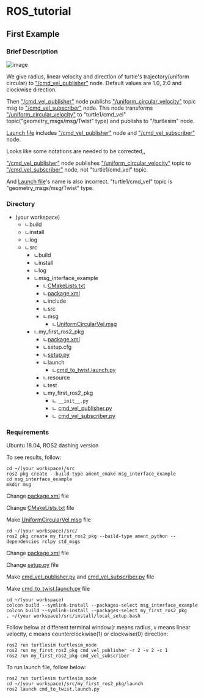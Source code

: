 # ROS_tutorial

## First Example
### Brief Description
![image](https://user-images.githubusercontent.com/62916482/147823667-9a4676db-a879-4948-ab2e-194bf2208e8a.png)

We give radius, linear velocity and direction of turtle's trajectory(uniform circular) to ["/cmd_vel_publisher"](https://github.com/windust7/ROS_tutorial/blob/main/cmd_vel_publisher.py) node. Default values are 1.0, 2.0 and clockwise direction.

Then ["/cmd_vel_publisher"](https://github.com/windust7/ROS_tutorial/blob/main/cmd_vel_publisher.py) node publishs ["/uniform_circular_velocity"](https://github.com/windust7/ROS_tutorial/blob/main/UniformCircularVel.msg) topic msg to ["/cmd_vel_subscriber"](https://github.com/windust7/ROS_tutorial/blob/main/cmd_vel_subscriber.py) node. This node transforms ["/uniform_circular_velocity"](https://github.com/windust7/ROS_tutorial/blob/main/UniformCircularVel.msg) to "turtle1/cmd_vel" topic("geometry_msgs/msg/Twist" type) and publishs to "/turtlesim" node.

[Launch file](https://github.com/windust7/ROS_tutorial/blob/main/cmd_to_twist.launch.py) includes ["/cmd_vel_publisher"](https://github.com/windust7/ROS_tutorial/blob/main/cmd_vel_publisher.py) node and ["/cmd_vel_subscriber"](https://github.com/windust7/ROS_tutorial/blob/main/cmd_vel_subscriber.py) node.

Looks like some notations are needed to be corrected,, 

["/cmd_vel_publisher"](https://github.com/windust7/ROS_tutorial/blob/main/cmd_vel_publisher.py) node publishes ["/uniform_circular_velocity"](https://github.com/windust7/ROS_tutorial/blob/main/UniformCircularVel.msg) topic to ["/cmd_vel_subscriber"](https://github.com/windust7/ROS_tutorial/blob/main/cmd_vel_subscriber.py) node, not "turtle1/cmd_vel" topic. 

And [Launch file](https://github.com/windust7/ROS_tutorial/blob/main/cmd_to_twist.launch.py)'s name is also incorrect. "turtle1/cmd_vel" topic is "geometry_msgs/msg/Twist" type.

### Directory
* (your workspace)
  * ㄴbuild
  * ㄴinstall
  * ㄴlog
  * ㄴsrc
    * ㄴbuild
    * ㄴinstall
    * ㄴlog
    * ㄴmsg_interface_example
      * ㄴ[CMakeLists.txt](https://github.com/windust7/ROS_tutorial/blob/main/CMakeLists(for%20msg%20interface).txt)
      * ㄴ[package.xml](https://github.com/windust7/ROS_tutorial/blob/main/package(for%20msg%20interface).xml)
      * ㄴinclude
      * ㄴsrc
      * ㄴmsg
        * ㄴ[UniformCircularVel.msg](https://github.com/windust7/ROS_tutorial/blob/main/UniformCircularVel.msg)
    * ㄴmy_first_ros2_pkg
      * ㄴ[package.xml](https://github.com/windust7/ROS_tutorial/blob/main/package(for%20my_first_ros2_pkg).xml)
      * ㄴsetup.cfg
      * ㄴ[setup.py](https://github.com/windust7/ROS_tutorial/blob/main/setup(for%20my_first_ros2_pkg).py)
      * ㄴlaunch
        * ㄴ[cmd_to_twist.launch.py](https://github.com/windust7/ROS_tutorial/blob/main/cmd_to_twist.launch.py)
      * ㄴresource
      * ㄴtest
      * ㄴmy_first_ros2_pkg
        * ㄴ ```__init__.py```
        * ㄴ [cmd_vel_publisher.py](https://github.com/windust7/ROS_tutorial/blob/main/cmd_vel_publisher.py)
        * ㄴ [cmd_vel_subscriber.py](https://github.com/windust7/ROS_tutorial/blob/main/cmd_vel_subscriber.py)

### Requirements
Ubuntu 18.04, ROS2 dashing version

To see results, follow:
```
cd ~/(your workspace)/src
ros2 pkg create --build-type ament_cmake msg_interface_example
cd msg_interface_example
mkdir msg
```
Change [package.xml](https://github.com/windust7/ROS_tutorial/blob/main/package(for%20msg%20interface).xml) file

Change [CMakeLists.txt](https://github.com/windust7/ROS_tutorial/blob/main/CMakeLists(for%20msg%20interface).txt) file

Make [UniformCircularVel.msg](https://github.com/windust7/ROS_tutorial/blob/main/UniformCircularVel.msg) file
```
cd ~/(your workspace)/src/
ros2 pkg create my_first_ros2_pkg --build-type ament_python --dependencies rclpy std_msgs
```
Change [package.xml](https://github.com/windust7/ROS_tutorial/blob/main/package(for%20my_first_ros2_pkg).xml) file

Change [setup.py](https://github.com/windust7/ROS_tutorial/blob/main/setup(for%20my_first_ros2_pkg).py) file

Make [cmd_vel_publisher.py](https://github.com/windust7/ROS_tutorial/blob/main/cmd_vel_publisher.py) and [cmd_vel_subscriber.py](https://github.com/windust7/ROS_tutorial/blob/main/cmd_vel_subscriber.py) file

Make [cmd_to_twist.launch.py](https://github.com/windust7/ROS_tutorial/blob/main/cmd_to_twist.launch.py) file


```
cd ~/(your workspace)
colcon build --symlink-install --packages-select msg_interface_example
colcon build --symlink-install --packages-select my_first_ros2_pkg
. ~/(your workspace)/src/install/local_setup.bash
```

Follow below at different terminal window(r means radius, v means linear velocity, c means counterclockwise(1) or clockwise(0) direction:

```
ros2 run turtlesim turtlesim_node
ros2 run my_first_ros2_pkg cmd_vel_publisher -r 2 -v 2 -c 1
ros2 run my_first_ros2_pkg cmd_vel_subscriber 
```
To run launch file, follow below:

```
ros2 run turtlesim turtlesim_node
cd ~/(your workspace)/src/my_first_ros2_pkg/launch
ros2 launch cmd_to_twist.launch.py
```


